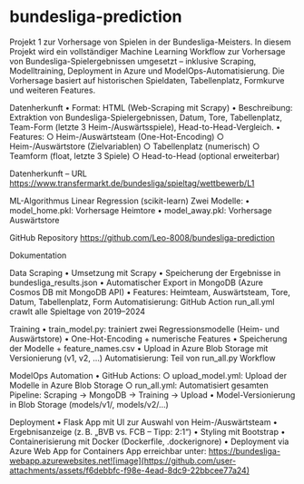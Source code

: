 # bundesliga-prediction
Projekt 1 zur Vorhersage von Spielen in der Bundesliga-Meisters.
In diesem Projekt wird ein vollständiger Machine Learning Workflow zur Vorhersage von Bundesliga-Spielergebnissen umgesetzt – inklusive Scraping, Modelltraining, Deployment in Azure und ModelOps-Automatisierung. Die Vorhersage basiert auf historischen Spieldaten, Tabellenplatz, Formkurve und weiteren Features.

Datenherkunft
	• Format: HTML (Web-Scraping mit Scrapy)
	• Beschreibung: Extraktion von Bundesliga-Spielergebnissen, Datum, Tore, Tabellenplatz, Team-Form (letzte 3 Heim-/Auswärtsspiele), Head-to-Head-Vergleich.
	• Features:
		○ Heim-/Auswärtsteam (One-Hot-Encoding)
		○ Heim-/Auswärtstore (Zielvariablen)
		○ Tabellenplatz (numerisch)
		○ Teamform (float, letzte 3 Spiele)
		○ Head-to-Head (optional erweiterbar)

Datenherkunft – URL
https://www.transfermarkt.de/bundesliga/spieltag/wettbewerb/L1

ML-Algorithmus
Linear Regression (scikit-learn)
Zwei Modelle:
	• model_home.pkl: Vorhersage Heimtore
	• model_away.pkl: Vorhersage Auswärtstore

GitHub Repository
https://github.com/Leo-8008/bundesliga-prediction

Dokumentation

Data Scraping
	• Umsetzung mit Scrapy
	• Speicherung der Ergebnisse in bundesliga_results.json
	• Automatischer Export in MongoDB (Azure Cosmos DB mit MongoDB API)
	• Features: Heimteam, Auswärtsteam, Tore, Datum, Tabellenplatz, Form
 Automatisierung: GitHub Action run_all.yml crawlt alle Spieltage von 2019–2024

Training
	• train_model.py: trainiert zwei Regressionsmodelle (Heim- und Auswärtstore)
	• One-Hot-Encoding + numerische Features
	• Speicherung der Modelle + feature_names.csv
	• Upload in Azure Blob Storage mit Versionierung (v1, v2, …)
 Automatisierung: Teil von run_all.py Workflow

ModelOps Automation
	• GitHub Actions:
		○ upload_model.yml: Upload der Modelle in Azure Blob Storage
		○ run_all.yml: Automatisiert gesamten Pipeline: Scraping → MongoDB → Training → Upload
	• Model-Versionierung in Blob Storage (models/v1/, models/v2/…)

Deployment
	• Flask App mit UI zur Auswahl von Heim-/Auswärtsteam
	• Ergebnisanzeige (z. B. „BVB vs. FCB – Tipp: 2:1“)
	• Styling mit Bootstrap
	• Containerisierung mit Docker (Dockerfile, .dockerignore)
	• Deployment via Azure Web App for Containers
App erreichbar unter: https://bundesliga-webapp.azurewebsites.net![image](https://github.com/user-attachments/assets/f6debbfc-f98e-4ead-8dc9-22bbcee77a24)


